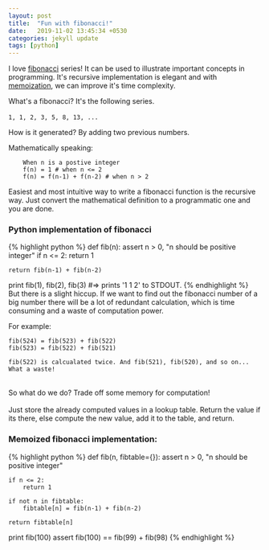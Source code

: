 ```yaml
---
layout: post
title:  "Fun with fibonacci!"
date:   2019-11-02 13:45:34 +0530
categories: jekyll update
tags: [python]
---
```

I love [fibonacci] series! It can be used to illustrate important concepts in programming. It's recursive implementation is elegant and with [memoization], we can improve it's time complexity.

What's a fibonacci? It's the following series. <br><br>
`1, 1, 2, 3, 5, 8, 13, ...`

How is it generated? By adding two previous numbers. <br>

Mathematically speaking:

```
    When n is a postive integer
    f(n) = 1 # when n <= 2
    f(n) = f(n-1) + f(n-2) # when n > 2
```

Easiest and most intuitive way to write a fibonacci function is the recursive way.  Just convert the mathematical definition to a programmatic one and you are done.

### Python implementation of fibonacci <br>
{% highlight python %}
def fib(n):
    assert n > 0, "n should be positive integer"
    if n <= 2:
        return 1

    return fib(n-1) + fib(n-2)

print fib(1), fib(2), fib(3)
#=> prints '1 1 2' to STDOUT.
{% endhighlight %}
<br>
But there is a slight hiccup. If we want to find out the fibonacci number of a big number there will be a lot of redundant calculation, which is time consuming and a waste of computation power.

For example: 
```
fib(524) = fib(523) + fib(522)
fib(523) = fib(522) + fib(521)

fib(522) is calcualated twice. And fib(521), fib(520), and so on... What a waste!
```
<br>
So what do we do? Trade off some memory for computation! <br><br>
Just store the already computed values in a lookup table. Return the value if its there, else compute the new value, add it to the table, and return. 

### Memoized fibonacci implementation: <br>
{% highlight python %}
def fib(n, fibtable={}):
    assert n > 0, "n should be positive integer"

    if n <= 2:
        return 1

    if not n in fibtable:
        fibtable[n] = fib(n-1) + fib(n-2)

    return fibtable[n]

print fib(100)
assert fib(100) == fib(99) + fib(98)
{% endhighlight %}

[fibonacci]: https://en.wikipedia.org/wiki/Fibonacci_number
[memoization]: https://en.wikipedia.org/wiki/Memoization
[time complexity]: https://en.wikipedia.org/wiki/Time_complexity
